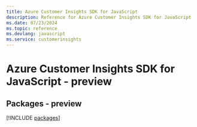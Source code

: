 ```yaml
---
title: Azure Customer Insights SDK for JavaScript
description: Reference for Azure Customer Insights SDK for JavaScript
ms.date: 07/23/2024
ms.topic: reference
ms.devlang: javascript
ms.service: customerinsights
---
```

# Azure Customer Insights SDK for JavaScript - preview
## Packages - preview
[!INCLUDE [packages](customer-insights-index.md)]